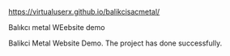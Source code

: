 https://virtualuserx.github.io/balikcisacmetal/

Balıkcı metal WEebsite demo

Balikci Metal Website Demo.
The project has done successfully.
